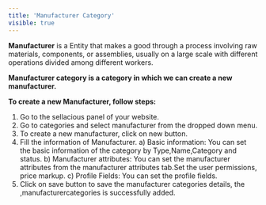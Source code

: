 ```yaml
---
title: 'Manufacturer Category'
visible: true
---
```


**Manufacturer** is a Entity that makes a good through a process involving raw materials, components, or assemblies, usually on a large scale with different operations divided among different workers.

**Manufacturer category is a category in which we can create a new manufacturer.**

**To create a new Manufacturer, follow steps:**

1. Go to the sellacious panel of your website.
2. Go to categories and select manufacturer from the dropped down menu.
3. To create a new manufacturer, click on new button.
4. Fill the information of Manufacturer.
 a) Basic information: You can set the basic information of the category by Type,Name,Category and status.
 b) Manufacturer attributes: You can set the manufacturer attributes from the manufacturer attributes tab.Set the user permissions, price markup. 
 c) Profile Fields: You can set the profile fields.
6. Click on save button to save the manufacturer categories details, the ,manufacturercategories is successfully added.
